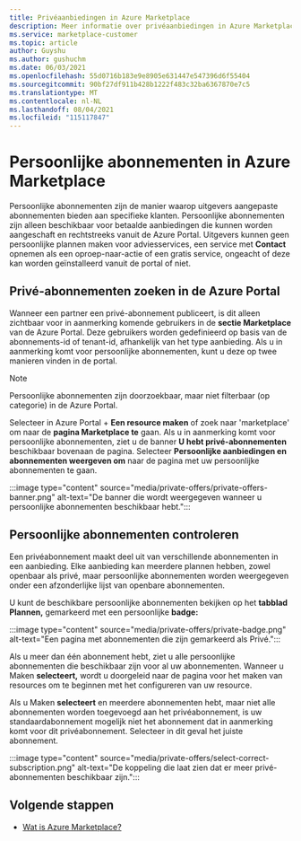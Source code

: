 ```yaml
---
title: Privéaanbiedingen in Azure Marketplace
description: Meer informatie over privéaanbiedingen in Azure Marketplace.
ms.service: marketplace-customer
ms.topic: article
author: Guyshu
ms.author: gushuchm
ms.date: 06/03/2021
ms.openlocfilehash: 55d0716b183e9e8905e631447e547396d6f55404
ms.sourcegitcommit: 90bf27df911b428b1222f483c32ba6367870e7c5
ms.translationtype: MT
ms.contentlocale: nl-NL
ms.lasthandoff: 08/04/2021
ms.locfileid: "115117847"
---
```

# <a name="private-plans-in-azure-marketplace"></a>Persoonlijke abonnementen in Azure Marketplace

Persoonlijke abonnementen zijn de manier waarop uitgevers aangepaste abonnementen bieden aan specifieke klanten. Persoonlijke abonnementen zijn alleen beschikbaar voor betaalde aanbiedingen die kunnen worden aangeschaft en rechtstreeks vanuit de Azure Portal. Uitgevers kunnen geen persoonlijke plannen maken voor adviesservices, een service met **Contact** opnemen als een oproep-naar-actie of een gratis service, ongeacht of deze kan worden geïnstalleerd vanuit de portal of niet.

## <a name="find-private-plans-in-the-azure-portal"></a>Privé-abonnementen zoeken in de Azure Portal

Wanneer een partner een privé-abonnement publiceert, is dit alleen zichtbaar voor in aanmerking komende gebruikers in de **sectie Marketplace** van de Azure Portal. Deze gebruikers worden gedefinieerd op basis van de abonnements-id of tenant-id, afhankelijk van het type aanbieding. Als u in aanmerking komt voor persoonlijke abonnementen, kunt u deze op twee manieren vinden in de portal.

> [!NOTE]
> Persoonlijke abonnementen zijn doorzoekbaar, maar niet filterbaar (op categorie) in de Azure Portal.

Selecteer in Azure Portal + **Een resource maken** of zoek naar 'marketplace' om naar de **pagina Marketplace te** gaan. Als u in aanmerking komt voor persoonlijke abonnementen, ziet u de banner **U hebt privé-abonnementen** beschikbaar bovenaan de pagina. Selecteer **Persoonlijke aanbiedingen en abonnementen weergeven om** naar de pagina met uw persoonlijke abonnementen te gaan.

:::image type="content" source="media/private-offers/private-offers-banner.png" alt-text="De banner die wordt weergegeven wanneer u persoonlijke abonnementen beschikbaar hebt.":::

## <a name="review-private-plans"></a>Persoonlijke abonnementen controleren

Een privéabonnement maakt deel uit van verschillende abonnementen in een aanbieding. Elke aanbieding kan meerdere plannen hebben, zowel openbaar als privé, maar persoonlijke abonnementen worden weergegeven onder een afzonderlijke lijst van openbare abonnementen.

U kunt de beschikbare persoonlijke abonnementen bekijken op het **tabblad Plannen,** gemarkeerd met een persoonlijke **badge:**

:::image type="content" source="media/private-offers/private-badge.png" alt-text="Een pagina met abonnementen die zijn gemarkeerd als Privé.":::

Als u meer dan één abonnement hebt, ziet u alle persoonlijke abonnementen die beschikbaar zijn voor al uw abonnementen. Wanneer u Maken **selecteert,** wordt u doorgeleid naar de pagina voor het maken van resources om te beginnen met het configureren van uw resource.

Als u Maken **selecteert** en meerdere abonnementen hebt, maar niet alle abonnementen worden toegevoegd aan het privéabonnement, is uw standaardabonnement mogelijk niet het abonnement dat in aanmerking komt voor dit privéabonnement. Selecteer in dit geval het juiste abonnement.

:::image type="content" source="media/private-offers/select-correct-subscription.png" alt-text="De koppeling die laat zien dat er meer privé-abonnementen beschikbaar zijn.":::

## <a name="next-steps"></a>Volgende stappen

- [Wat is Azure Marketplace?](azure-marketplace-overview.md)
